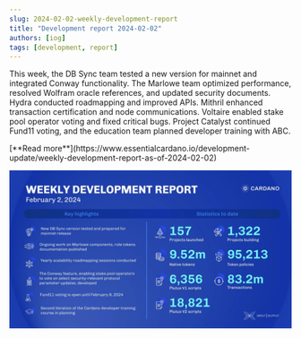 ```yaml
---
slug: 2024-02-02-weekly-development-report
title: "Development report 2024-02-02"
authors: [iog]
tags: [development, report]
---
```


This week, the DB Sync team tested a new version for mainnet and integrated Conway functionality. The Marlowe team optimized performance, resolved Wolfram oracle references, and updated security documents. Hydra conducted roadmapping and improved APIs. Mithril enhanced transaction certification and node communications. Voltaire enabled stake pool operator voting and fixed critical bugs. Project Catalyst continued Fund11 voting, and the education team planned developer training with ABC.

<div style={{ textAlign: 'right' }}>
 [**Read more**](https://www.essentialcardano.io/development-update/weekly-development-report-as-of-2024-02-02) 
</div>

 ![weekly development report](./banner.webp)

